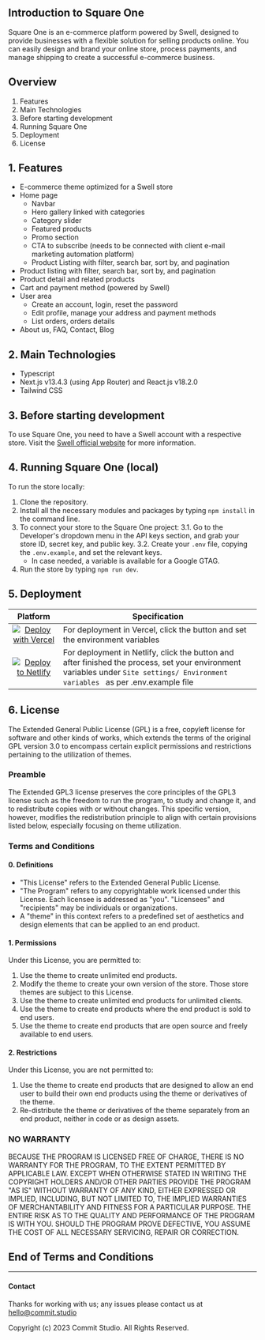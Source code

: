 ## Introduction to Square One

Square One is an e-commerce platform powered by Swell, designed to provide businesses with a flexible solution for selling products online. You can easily design and brand your online store, process payments, and manage shipping to create a successful e-commerce business.

## Overview

1. Features
2. Main Technologies
3. Before starting development
4. Running Square One
5. Deployment
6. License

## 1. Features

- E-commerce theme optimized for a Swell store
- Home page
  - Navbar
  - Hero gallery linked with categories
  - Category slider
  - Featured products
  - Promo section
  - CTA to subscribe (needs to be connected with client e-mail marketing automation platform)
  - Product Listing with filter, search bar, sort by, and pagination
- Product listing with filter, search bar, sort by, and pagination
- Product detail and related products
- Cart and payment method (powered by Swell)
- User area
  - Create an account, login, reset the password
  - Edit profile, manage your address and payment methods
  - List orders, orders details
- About us, FAQ, Contact, Blog

## 2. Main Technologies

- Typescript
- Next.js v13.4.3 (using App Router) and React.js v18.2.0
- Tailwind CSS

## 3. Before starting development

To use Square One, you need to have a Swell account with a respective store. Visit the [Swell official website](https://www.swell.is/) for more information.

## 4. Running Square One (local)

To run the store locally:

1. Clone the repository.
2. Install all the necessary modules and packages by typing `npm install` in the command line.
3. To connect your store to the Square One project:
   3.1. Go to the Developer's dropdown menu in the API keys section, and grab your store ID, secret key, and public key.
   3.2. Create your `.env` file, copying the `.env.example`, and set the relevant keys.
   - In case needed, a variable is available for a Google GTAG.
4. Run the store by typing `npm run dev`.

## 5. Deployment

|                                                                                                                        Platform                                                                                                                         | Specification                                                                                                                                                                     |
| :-----------------------------------------------------------------------------------------------------------------------------------------------------------------------------------------------------------------------------------------------------: | --------------------------------------------------------------------------------------------------------------------------------------------------------------------------------- |
| [![Deploy with Vercel](https://vercel.com/button)](https://vercel.com/new/clone?repository-url=https%3A%2F%2Fgithub.com%2FCommitStudio%2Fsquare-one-swell&env=NEXT_PUBLIC_BASE_URL,SWELL_STORE_ID,SWELL_SECRET_KEY,SWELL_PUBLIC_KEY,NEXT_PUBLIC_GTM_ID) | For deployment in Vercel, click the button and set the environment variables                                                                                                      |
|                                         [![Deploy to Netlify](https://www.netlify.com/img/deploy/button.svg)](https://app.netlify.com/start/deploy?repository=https://github.com/CommitStudio/square-one-swell)                                         | For deployment in Netlify, click the button and after finished the process, set your environment variables under `Site settings/ Environment variables ` as per .env.example file |

## 6. License

The Extended General Public License (GPL) is a free, copyleft license for software and other kinds of works, which extends the terms of the original GPL version 3.0 to encompass certain explicit permissions and restrictions pertaining to the utilization of themes.

### Preamble

The Extended GPL3 license preserves the core principles of the GPL3 license such as the freedom to run the program, to study and change it, and to redistribute copies with or without changes. This specific version, however, modifies the redistribution principle to align with certain provisions listed below, especially focusing on theme utilization.

### Terms and Conditions

#### 0. Definitions

- "This License" refers to the Extended General Public License.
- "The Program" refers to any copyrightable work licensed under this License. Each licensee is addressed as "you". "Licensees" and "recipients" may be individuals or organizations.
- A "theme" in this context refers to a predefined set of aesthetics and design elements that can be applied to an end product.

#### 1. Permissions

Under this License, you are permitted to:

1. Use the theme to create unlimited end products.
2. Modify the theme to create your own version of the store. Those store themes are subject to this License.
3. Use the theme to create unlimited end products for unlimited clients.
4. Use the theme to create end products where the end product is sold to end users.
5. Use the theme to create end products that are open source and freely available to end users.

#### 2. Restrictions

Under this License, you are not permitted to:

1. Use the theme to create end products that are designed to allow an end user to build their own end products using the theme or derivatives of the theme.
2. Re-distribute the theme or derivatives of the theme separately from an end product, neither in code or as design assets.

### NO WARRANTY

BECAUSE THE PROGRAM IS LICENSED FREE OF CHARGE, THERE IS NO WARRANTY FOR THE PROGRAM, TO THE EXTENT PERMITTED BY APPLICABLE LAW. EXCEPT WHEN OTHERWISE STATED IN WRITING THE COPYRIGHT HOLDERS AND/OR OTHER PARTIES PROVIDE THE PROGRAM "AS IS" WITHOUT WARRANTY OF ANY KIND, EITHER EXPRESSED OR IMPLIED, INCLUDING, BUT NOT LIMITED TO, THE IMPLIED WARRANTIES OF MERCHANTABILITY AND FITNESS FOR A PARTICULAR PURPOSE. THE ENTIRE RISK AS TO THE QUALITY AND PERFORMANCE OF THE PROGRAM IS WITH YOU. SHOULD THE PROGRAM PROVE DEFECTIVE, YOU ASSUME THE COST OF ALL NECESSARY SERVICING, REPAIR OR CORRECTION.

## End of Terms and Conditions

---

#### Contact

Thanks for working with us; any issues please contact us at [hello@commit.studio](mailto:hello@commit.studio)

Copyright (c) 2023 Commit Studio. All Rights Reserved.

